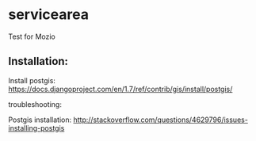 servicearea
===========

Test for Mozio


Installation:
-------------

Install postgis:
https://docs.djangoproject.com/en/1.7/ref/contrib/gis/install/postgis/


troubleshooting:

Postgis installation:
http://stackoverflow.com/questions/4629796/issues-installing-postgis
